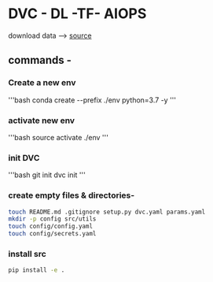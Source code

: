 # DVC - DL -TF- AIOPS

download data --> [source](https://drive.google.com/drive/folders/1tz4IOoJKdi999IRdqJY04VOifyllRzj1?usp=sharing)
## commands -

### Create a new env
'''bash
conda create --prefix ./env python=3.7 -y
'''

### activate new env
'''bash
source activate ./env
'''

### init DVC
'''bash
git init
dvc init
'''

### create empty files & directories-
```bash
touch README.md .gitignore setup.py dvc.yaml params.yaml
mkdir -p config src/utils
touch config/config.yaml
touch config/secrets.yaml
```

### install src
```bash
pip install -e .
```
